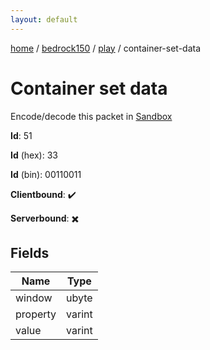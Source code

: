 ```yaml
---
layout: default
---
```


[home](/)  /  [bedrock150](/protocol/bedrock150)  /  [play](/protocol/bedrock150/play)  /  container-set-data

# Container set data

Encode/decode this packet in [Sandbox](../../../sandbox/bedrock150#Play.ContainerSetData)

**Id**: 51

**Id** (hex): 33

**Id** (bin): 00110011

**Clientbound**: ✔️

**Serverbound**: ✖️

## Fields

Name | Type
---|---
window | ubyte
property | varint
value | varint
